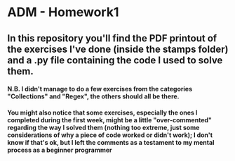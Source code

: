 # ADM - Homework1

## In this repository you'll find the PDF printout of the exercises I've done (inside the stamps folder) and a .py file containing the code I used to solve them. 
#### N.B. I didn't manage to do a few exercises from the categories "Collections" and "Regex", the others should all be there.
#### You might also notice that some exercises, especially the ones I completed during the first week, might be a little "over-commented" regarding the way I solved them (nothing too extreme, just some considerations of why a piece of code worked or didn't work); I don't know if that's ok, but I left the comments as a testament to my mental process as a beginner programmer
